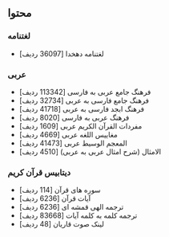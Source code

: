 ## محتوا

### لغتنامه
- لغتنامه دهخدا [36097 ردیف]


### عربی
- فرهنگ جامع عربی به فارسی [113342 ردیف]
- فرهنگ جامع فارسی به عربی [32734 ردیف]
- فرهنگ ابجد فارسی به عربی [41718 ردیف]
- فرهنگ عربی به فارسی [8020 ردیف]
- مفردات القرآن الکریم عربی [1609 ردیف]
- مغاییس اللغه عربی [4669 ردیف]
- المعجم الوسیط  عربی [41473 ردیف]
- الامثال (شرح امثال عربی به عربی) [4510 ردیف]

### دیتابیس قرآن کریم
- سوره های قرآن [114 ردیف]
- آیات قرآن [6236 ردیف]
- ترجمه الهی قمشه ای [6236 ردیف]
- ترجمه کلمه به کلمه آیات [83668 ردیف]
- لینک صوت قاریان [48 ردیف]

